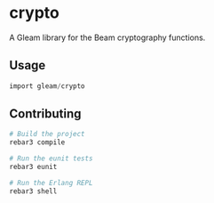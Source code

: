 # crypto

A Gleam library for the Beam cryptography functions.

## Usage

```rust
import gleam/crypto
```

## Contributing

```sh
# Build the project
rebar3 compile

# Run the eunit tests
rebar3 eunit

# Run the Erlang REPL
rebar3 shell
```
